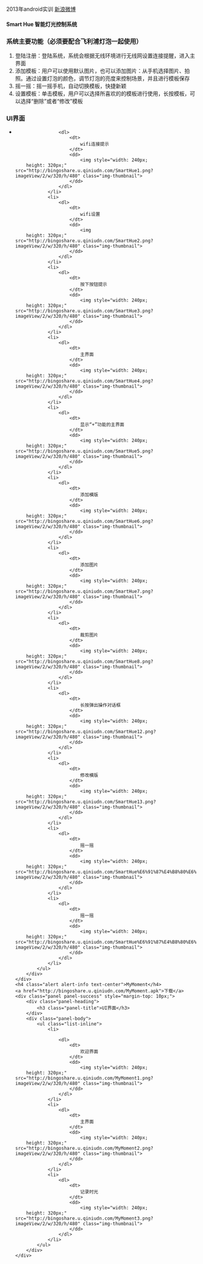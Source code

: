 ﻿<style type="text/css">
	img {
		width: 240px;
		height: 320px;
	}
	dt {
		text-align: center;
	}
</style>
<link rel="stylesheet" href="http://cdn.bootcss.com/twitter-bootstrap/3.0.1/css/bootstrap.min.css">
<link rel="stylesheet" href="http://cdn.bootcss.com/twitter-bootstrap/3.0.1/css/bootstrap-theme.min.css">
<script src="http://cdn.bootcss.com/twitter-bootstrap/3.0.1/js/bootstrap.min.js"></script>

<div class="container">
	<span class="label label-success">2013年android实训</span>
	<a class="label label-info" href="http://weibo.com/bingoogol/home">新浪微博</a>
	<h4 class="alert alert-info text-center">Smart Hue 智能灯光控制系统</h4>
	<div class="panel panel-success" style="margin-top: 10px;">
		<div class="panel-heading">
			<h3 class="panel-title">系统主要功能（必须要配合飞利浦灯泡一起使用）</h3>
		</div>
		<div class="panel-body">
			<ol>
				<li>登陆注册：登陆系统，系统会根据无线环境进行无线网设置连接提醒，进入主界面</li>
				<li>添加模板：用户可以使用默认图片，也可以添加图片：从手机选择图片、拍照。通过设置灯泡的颜色，调节灯泡的亮度来控制场景，并且进行模板保存</li>
				<li>摇一摇：摇一摇手机，自动切换模板，快捷新颖</li>
				<li>设置模板：单击模板，用户可以选择所喜欢的的模板进行使用，长按模板，可以选择“删除”或者“修改”模板</li>
			</ol>
		</div>
	</div>
	<div class="panel panel-success" style="margin-top: 10px;">
		<div class="panel-heading">
			<h3 class="panel-title">UI界面</h3>
		</div>
		<div class="panel-body">
			<ul class="list-inline">
				<li>

					<dl>
						<dt>
							wifi连接提示
						</dt>
						<dd>
							<img style="width: 240px;
		height: 320px;" src="http://bingoshare.u.qiniudn.com/SmartHue1.png?imageView/2/w/320/h/480" class="img-thumbnail">
						</dd>
					</dl>
				</li>
				<li>
					<dl>
						<dt>
							wifi设置
						</dt>
						<dd>
							<img
		height: 320px;" src="http://bingoshare.u.qiniudn.com/SmartHue2.png?imageView/2/w/320/h/480" class="img-thumbnail">
						</dd>
					</dl>
				</li>
				<li>
					<dl>
						<dt>
							按下按钮提示
						</dt>
						<dd>
							<img style="width: 240px;
		height: 320px;" src="http://bingoshare.u.qiniudn.com/SmartHue3.png?imageView/2/w/320/h/480" class="img-thumbnail">
						</dd>
					</dl>
				</li>
				<li>
					<dl>
						<dt>
							主界面
						</dt>
						<dd>
							<img style="width: 240px;
		height: 320px;" src="http://bingoshare.u.qiniudn.com/SmartHue4.png?imageView/2/w/320/h/480" class="img-thumbnail">
						</dd>
					</dl>
				</li>
				<li>
					<dl>
						<dt>
							显示“+”功能的主界面
						</dt>
						<dd>
							<img style="width: 240px;
		height: 320px;" src="http://bingoshare.u.qiniudn.com/SmartHue5.png?imageView/2/w/320/h/480" class="img-thumbnail">
						</dd>
					</dl>
				</li>
				<li>
					<dl>
						<dt>
							添加模版
						</dt>
						<dd>
							<img style="width: 240px;
		height: 320px;" src="http://bingoshare.u.qiniudn.com/SmartHue6.png?imageView/2/w/320/h/480" class="img-thumbnail">
						</dd>
					</dl>
				</li>
				<li>
					<dl>
						<dt>
							添加图片
						</dt>
						<dd>
							<img style="width: 240px;
		height: 320px;" src="http://bingoshare.u.qiniudn.com/SmartHue7.png?imageView/2/w/320/h/480" class="img-thumbnail">
						</dd>
					</dl>
				</li>
				<li>
					<dl>
						<dt>
							裁剪图片
						</dt>
						<dd>
							<img style="width: 240px;
		height: 320px;" src="http://bingoshare.u.qiniudn.com/SmartHue8.png?imageView/2/w/320/h/480" class="img-thumbnail">
						</dd>
					</dl>
				</li>
				<li>
					<dl>
						<dt>
							长按弹出操作对话框
						</dt>
						<dd>
							<img style="width: 240px;
		height: 320px;" src="http://bingoshare.u.qiniudn.com/SmartHue12.png?imageView/2/w/320/h/480" class="img-thumbnail">
						</dd>
					</dl>
				</li>
				<li>
					<dl>
						<dt>
							修改模版
						</dt>
						<dd>
							<img style="width: 240px;
		height: 320px;" src="http://bingoshare.u.qiniudn.com/SmartHue13.png?imageView/2/w/320/h/480" class="img-thumbnail">
						</dd>
					</dl>
				</li>
				<li>
					<dl>
						<dt>
							摇一摇
						</dt>
						<dd>
							<img style="width: 240px;
		height: 320px;" src="http://bingoshare.u.qiniudn.com/SmartHue%E6%91%87%E4%B8%80%E6%91%871.png?imageView/2/w/320/h/480" class="img-thumbnail">
						</dd>
					</dl>
				</li>
				<li>
					<dl>
						<dt>
							摇一摇
						</dt>
						<dd>
							<img style="width: 240px;
		height: 320px;" src="http://bingoshare.u.qiniudn.com/SmartHue%E6%91%87%E4%B8%80%E6%91%872.png?imageView/2/w/320/h/480" class="img-thumbnail">
						</dd>
					</dl>
				</li>
			</ul>
		</div>
	</div>
	<h4 class="alert alert-info text-center">MyMoment</h4>
	<a href="http://bingoshare.u.qiniudn.com/MyMoment.apk">下载</a>
	<div class="panel panel-success" style="margin-top: 10px;">
		<div class="panel-heading">
			<h3 class="panel-title">UI界面</h3>
		</div>
		<div class="panel-body">
			<ul class="list-inline">
				<li>

					<dl>
						<dt>
							欢迎界面
						</dt>
						<dd>
							<img style="width: 240px;
		height: 320px;" src="http://bingoshare.u.qiniudn.com/MyMoment1.png?imageView/2/w/320/h/480" class="img-thumbnail">
						</dd>
					</dl>
				</li>
				<li>
					<dl>
						<dt>
							主界面
						</dt>
						<dd>
							<img style="width: 240px;
		height: 320px;" src="http://bingoshare.u.qiniudn.com/MyMoment2.png?imageView/2/w/320/h/480" class="img-thumbnail">
						</dd>
					</dl>
				</li>
				<li>
					<dl>
						<dt>
							记录时光
						</dt>
						<dd>
							<img style="width: 240px;
		height: 320px;" src="http://bingoshare.u.qiniudn.com/MyMoment3.png?imageView/2/w/320/h/480" class="img-thumbnail">
						</dd>
					</dl>
				</li>
			</ul>
		</div>
	</div>
</div>


